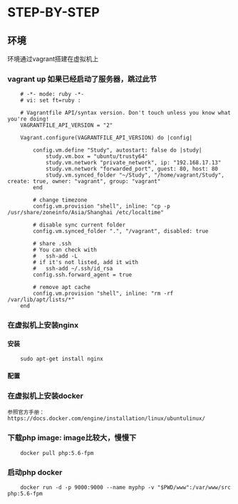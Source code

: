 # STEP-BY-STEP

## 环境

环境通过vagrant搭建在虚拟机上

### vagrant up 如果已经启动了服务器，跳过此节

```shell
    # -*- mode: ruby -*-
    # vi: set ft=ruby :

    # Vagrantfile API/syntax version. Don't touch unless you know what you're doing!
    VAGRANTFILE_API_VERSION = "2"

    Vagrant.configure(VAGRANTFILE_API_VERSION) do |config|

        config.vm.define "Study", autostart: false do |study|
            study.vm.box = "ubuntu/trusty64"
            study.vm.network "private_network", ip: "192.168.17.13"
            study.vm.network "forwarded_port", guest: 80, host: 80
            study.vm.synced_folder "~/Study", "/home/vagrant/Study", create: true, owner: "vagrant", group: "vagrant"
        end

        # change timezone
        config.vm.provision "shell", inline: "cp -p /usr/share/zoneinfo/Asia/Shanghai /etc/localtime"

        # disable sync current folder
        config.vm.synced_folder ".", "/vagrant", disabled: true

        # share .ssh
        # You can check with 
        #   ssh-add -L
        # if it's not listed, add it with 
        #   ssh-add ~/.ssh/id_rsa
        config.ssh.forward_agent = true

        # remove apt cache
        config.vm.provision "shell", inline: "rm -rf /var/lib/apt/lists/*"
    end
```

### 在虚拟机上安装nginx

#### 安装

```shell
    sudo apt-get install nginx
```

#### 配置

### 在虚拟机上安装docker

    参照官方手册：https://docs.docker.com/engine/installation/linux/ubuntulinux/

### 下载php image: image比较大，慢慢下

```shell
    docker pull php:5.6-fpm
```

### 启动php docker

```shell
    docker run -d -p 9000:9000 --name myphp -v "$PWD/www":/var/www/src php:5.6-fpm
```
